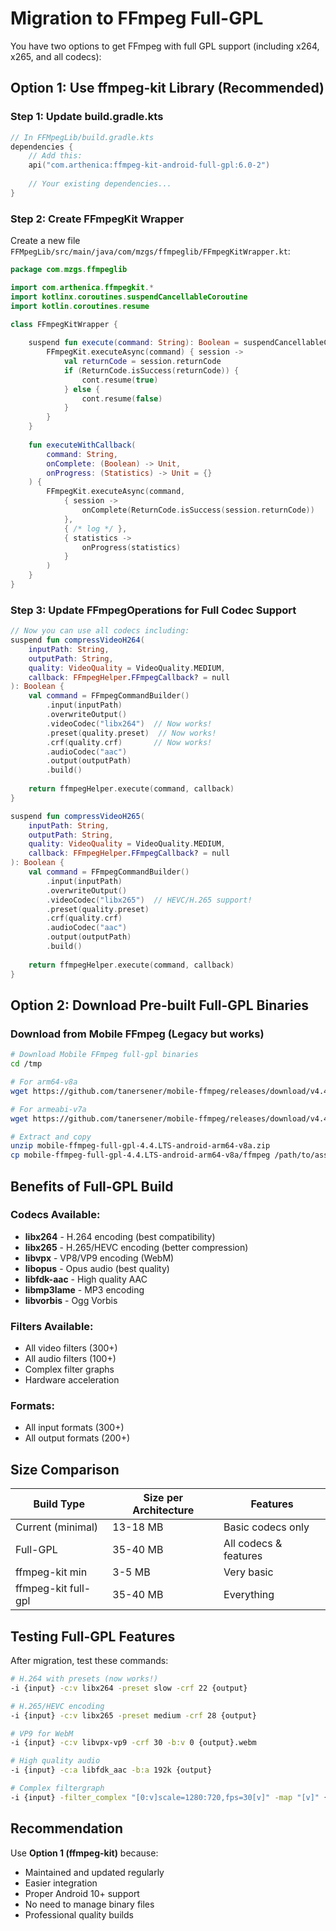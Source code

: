 # Migration to FFmpeg Full-GPL

You have two options to get FFmpeg with full GPL support (including x264, x265, and all codecs):

## Option 1: Use ffmpeg-kit Library (Recommended)

### Step 1: Update build.gradle.kts

```kotlin
// In FFMpegLib/build.gradle.kts
dependencies {
    // Add this:
    api("com.arthenica:ffmpeg-kit-android-full-gpl:6.0-2")
    
    // Your existing dependencies...
}
```

### Step 2: Create FFmpegKit Wrapper

Create a new file `FFMpegLib/src/main/java/com/mzgs/ffmpeglib/FFmpegKitWrapper.kt`:

```kotlin
package com.mzgs.ffmpeglib

import com.arthenica.ffmpegkit.*
import kotlinx.coroutines.suspendCancellableCoroutine
import kotlin.coroutines.resume

class FFmpegKitWrapper {
    
    suspend fun execute(command: String): Boolean = suspendCancellableCoroutine { cont ->
        FFmpegKit.executeAsync(command) { session ->
            val returnCode = session.returnCode
            if (ReturnCode.isSuccess(returnCode)) {
                cont.resume(true)
            } else {
                cont.resume(false)
            }
        }
    }
    
    fun executeWithCallback(
        command: String,
        onComplete: (Boolean) -> Unit,
        onProgress: (Statistics) -> Unit = {}
    ) {
        FFmpegKit.executeAsync(command,
            { session ->
                onComplete(ReturnCode.isSuccess(session.returnCode))
            },
            { /* log */ },
            { statistics ->
                onProgress(statistics)
            }
        )
    }
}
```

### Step 3: Update FFmpegOperations for Full Codec Support

```kotlin
// Now you can use all codecs including:
suspend fun compressVideoH264(
    inputPath: String,
    outputPath: String,
    quality: VideoQuality = VideoQuality.MEDIUM,
    callback: FFmpegHelper.FFmpegCallback? = null
): Boolean {
    val command = FFmpegCommandBuilder()
        .input(inputPath)
        .overwriteOutput()
        .videoCodec("libx264")  // Now works!
        .preset(quality.preset)  // Now works!
        .crf(quality.crf)       // Now works!
        .audioCodec("aac")
        .output(outputPath)
        .build()
    
    return ffmpegHelper.execute(command, callback)
}

suspend fun compressVideoH265(
    inputPath: String,
    outputPath: String,
    quality: VideoQuality = VideoQuality.MEDIUM,
    callback: FFmpegHelper.FFmpegCallback? = null
): Boolean {
    val command = FFmpegCommandBuilder()
        .input(inputPath)
        .overwriteOutput()
        .videoCodec("libx265")  // HEVC/H.265 support!
        .preset(quality.preset)
        .crf(quality.crf)
        .audioCodec("aac")
        .output(outputPath)
        .build()
    
    return ffmpegHelper.execute(command, callback)
}
```

## Option 2: Download Pre-built Full-GPL Binaries

### Download from Mobile FFmpeg (Legacy but works)

```bash
# Download Mobile FFmpeg full-gpl binaries
cd /tmp

# For arm64-v8a
wget https://github.com/tanersener/mobile-ffmpeg/releases/download/v4.4.LTS/mobile-ffmpeg-full-gpl-4.4.LTS-android-arm64-v8a.zip

# For armeabi-v7a  
wget https://github.com/tanersener/mobile-ffmpeg/releases/download/v4.4.LTS/mobile-ffmpeg-full-gpl-4.4.LTS-android-arm-v7a.zip

# Extract and copy
unzip mobile-ffmpeg-full-gpl-4.4.LTS-android-arm64-v8a.zip
cp mobile-ffmpeg-full-gpl-4.4.LTS-android-arm64-v8a/ffmpeg /path/to/assets/ffmpeg/arm64-v8a/libffmpeg.so
```

## Benefits of Full-GPL Build

### Codecs Available:
- **libx264** - H.264 encoding (best compatibility)
- **libx265** - H.265/HEVC encoding (better compression)
- **libvpx** - VP8/VP9 encoding (WebM)
- **libopus** - Opus audio (best quality)
- **libfdk-aac** - High quality AAC
- **libmp3lame** - MP3 encoding
- **libvorbis** - Ogg Vorbis

### Filters Available:
- All video filters (300+)
- All audio filters (100+)
- Complex filter graphs
- Hardware acceleration

### Formats:
- All input formats (300+)
- All output formats (200+)

## Size Comparison

| Build Type | Size per Architecture | Features |
|------------|----------------------|----------|
| Current (minimal) | 13-18 MB | Basic codecs only |
| Full-GPL | 35-40 MB | All codecs & features |
| ffmpeg-kit min | 3-5 MB | Very basic |
| ffmpeg-kit full-gpl | 35-40 MB | Everything |

## Testing Full-GPL Features

After migration, test these commands:

```bash
# H.264 with presets (now works!)
-i {input} -c:v libx264 -preset slow -crf 22 {output}

# H.265/HEVC encoding
-i {input} -c:v libx265 -preset medium -crf 28 {output}

# VP9 for WebM
-i {input} -c:v libvpx-vp9 -crf 30 -b:v 0 {output}.webm

# High quality audio
-i {input} -c:a libfdk_aac -b:a 192k {output}

# Complex filtergraph
-i {input} -filter_complex "[0:v]scale=1280:720,fps=30[v]" -map "[v]" {output}
```

## Recommendation

Use **Option 1 (ffmpeg-kit)** because:
- Maintained and updated regularly
- Easier integration
- Proper Android 10+ support
- No need to manage binary files
- Professional quality builds